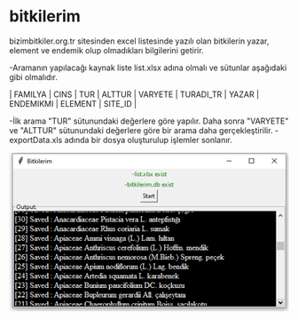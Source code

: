 # bitkilerim
bizimbitkiler.org.tr sitesinden excel listesinde yazılı olan bitkilerin yazar, element ve endemik olup olmadıkları bilgilerini getirir.

-Aramanın yapılacağı kaynak liste list.xlsx adına olmalı ve sütunlar aşağıdaki gibi olmalıdır.

| FAMILYA | CINS | TUR | ALTTUR | VARYETE | TURADI_TR | YAZAR | ENDEMIKMI | ELEMENT | SITE_ID |



-İlk arama "TUR" sütunundaki değerlere göre yapılır. Daha sonra "VARYETE" ve  "ALTTUR" sütunundaki değerlere göre bir arama daha gerçekleştirilir.
-exportData.xls adında bir dosya oluşturulup işlemler sonlanır.


![alt text](ss.PNG)
